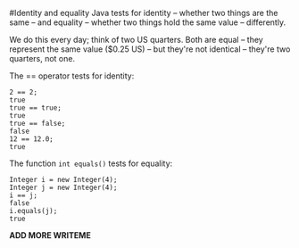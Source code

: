 #Identity and equality
Java tests for identity – whether two things are the same – and equality – whether two things hold the same value – differently.

We do this every day; think of two US quarters. Both are equal – they represent the same value ($0.25 US) – but they're not identical – they're two quarters, not one. 

The <word data-key="==">==</word> operator tests for identity:

    2 == 2;
    true
    true == true;
    true
    true == false;
    false
    12 == 12.0;
    true

The function `int equals()` tests for equality:

    Integer i = new Integer(4);
    Integer j = new Integer(4);
    i == j;
    false
    i.equals(j);
    true

**ADD MORE WRITEME**
